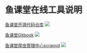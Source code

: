 # 鱼课堂在线工具说明

[鱼课堂开源代码仓库](http://git.yuketang.net/)
![](http://ossp.pengjunjie.com/mweb/15607406468119.jpg)


[鱼课堂Gitbook](http://coding.yuketang.net/)
![](http://ossp.pengjunjie.com/mweb/15607407174454.jpg)


[鱼课堂爬虫管理中心scrapyd](http://scrapy.yuketang.net/)
![](http://ossp.pengjunjie.com/mweb/15607407987322.jpg)

